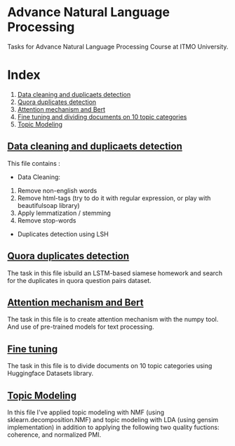 # Advance Natural Language Processing
Tasks for Advance Natural Language Processing Course at ITMO University.

# Index
1. [Data cleaning and duplicaets detection](#Data_cleaning_and_duplicaets_detection)
2. [Quora duplicates detection](#Quora_duplicates_detection)
3. [Attention mechanism and Bert](#Attention_mechanism_and_Bert)
4. [Fine tuning and dividing documents on 10 topic categories](#Fine_tuning)
5. [Topic Modeling](#)

## 
## [Data cleaning and duplicaets detection](https://github.com/Nemat-Allah-Aloush/Advance-Natural-Language-Processing/blob/main/%5BNemat.Aloush.J41332c%5D.HW1.ipynb)
This file contains :
- Data Cleaning:
1. Remove non-english words
2. Remove html-tags (try to do it with regular expression, or play with beautifulsoap library)
3. Apply lemmatization / stemming
4. Remove stop-words

- Duplicates detection using LSH

## [Quora duplicates detection](https://github.com/Nemat-Allah-Aloush/Advance-Natural-Language-Processing/blob/main/%5BNemat_Aloush_J41332c%5DHW2.ipynb)
The task in this file isbuild an LSTM-based siamese homework and search for the duplicates in quora question pairs dataset.

## [Attention mechanism and Bert](https://github.com/Nemat-Allah-Aloush/Advance-Natural-Language-Processing/blob/main/%5BNemat_Aloush_J41332c%5DHW3_both.ipynb)
The task in this file is to create attention mechanism with the numpy tool. And use of pre-trained models for text processing.

## [Fine tuning](https://github.com/Nemat-Allah-Aloush/Advance-Natural-Language-Processing/blob/main/%5BNemat_Aloush_J41332c%5DHW4_tune.ipynb)
The task in this file is to divide documents on 10 topic categories using Huggingface Datasets library.

## [Topic Modeling](https://github.com/Nemat-Allah-Aloush/Advance-Natural-Language-Processing/blob/main/%5BNemat_Aloush_J41332c%5D_HW1_optional_ipynb.ipynb)
In this file I've applied topic modeling with NMF (using sklearn.decomposition.NMF) and topic modeling with LDA (using gensim implementation) in addition to applying the following two quality fuctions: coherence, and normalized PMI.
